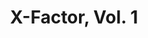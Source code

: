 ---
title: "X-Factor, Vol. 1"
issue: 73A
issue_nr: 73
full_title: Crowd Control
subtitle: ""
story_arc: ""
crossover: ""
variant: ""
publisher: Marvel Comics
creators: 
  - Peter David
  - Larry Stroman
  - Al Milgrom
release_date: "Oct 15, 1991"
release_year: 1991
genre:
  - Action
  - Adventure
  - Super-Heroes
format: Comic
pages: 32
signed_by: ""
price: 1
---